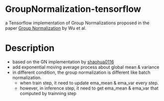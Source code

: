 # GroupNormalization-tensorflow
a Tensorflow implementation of Group Normalizations  proposed in the paper [Group Normalization](https://arxiv.org/abs/1803.08494) by Wu et al.

# Description
- based on the GN implementation by [shaohua0116](https://github.com/shaohua0116/Group-Normalization-Tensorflow)
- add exponential moving average process about global mean & variance
- in different condition, the group normalization is different like batch normalization. 
  - when train step, it need to update ema_mean & ema_var every step. 
  - however, in inference step, it need to get ema_mean & ema_var that computed by trainning step
